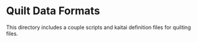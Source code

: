 # Quilt Data Formats

This directory includes a couple scripts and kaitai definition files for quilting files.
